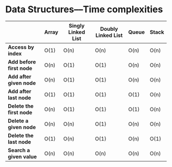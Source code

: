 # Data Structures––Time complexities
| | Array | Singly Linked List | Doubly Linked List | Queue | Stack |
|------|------|------|------|------|------|
| **Access by index** | O(1) | O(n) | O(n) | O(n) | O(n) |
| **Add before first node** | O(n) | O(1) | O(1) | O(n) | O(n) |
| **Add after given node** | O(n) | O(1) | O(1) | O(n) | O(n) |
| **Add after last node** | O(1) | O(1) | O(1) | O(1) | O(n) |
| **Delete the first node** | O(n) | O(1) | O(1) | O(1) | O(n) |
| **Delete a given node** | O(n) | O(n) | O(1) | O(n) | O(n) |
| **Delete the last node** | O(1) | O(n) | O(1) | O(n) | O(1) |
| **Search a given value** | O(n) | O(n) | O(n) | O(n) | O(n) |
